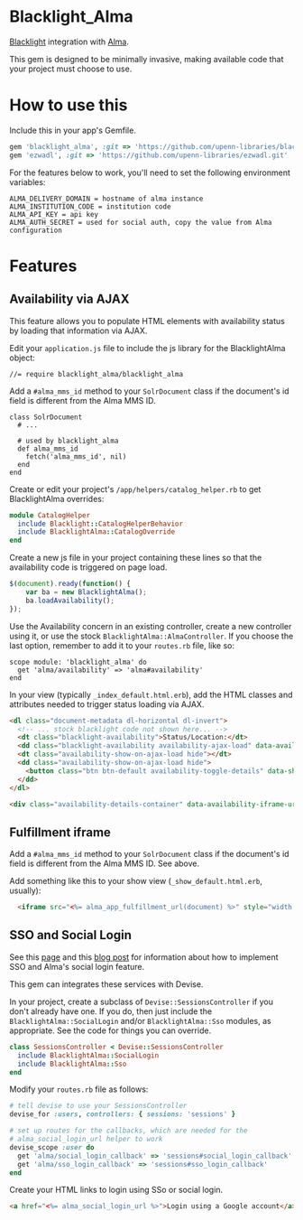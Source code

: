 
# Blacklight_Alma

[Blacklight](https://github.com/projectblacklight/blacklight) integration with [Alma](https://developers.exlibrisgroup.com/alma).

This gem is designed to be minimally invasive, making available code
that your project must choose to use.

# How to use this

Include this in your app's Gemfile.

```ruby
gem 'blacklight_alma', :git => 'https://github.com/upenn-libraries/blacklight_alma.git'
gem 'ezwadl', :git => 'https://github.com/upenn-libraries/ezwadl.git'
```

For the features below to work, you'll need to set the following
environment variables:

```
ALMA_DELIVERY_DOMAIN = hostname of alma instance
ALMA_INSTITUTION_CODE = institution code
ALMA_API_KEY = api key
ALMA_AUTH_SECRET = used for social auth, copy the value from Alma configuration
```

# Features

## Availability via AJAX

This feature allows you to populate HTML elements with availability
status by loading that information via AJAX.

Edit your `application.js` file to include the js library for the
BlacklightAlma object:

```
//= require blacklight_alma/blacklight_alma
```

Add a `#alma_mms_id` method to your `SolrDocument` class if the
document's id field is different from the Alma MMS ID.

```
class SolrDocument
  # ...
  
  # used by blacklight_alma
  def alma_mms_id
    fetch('alma_mms_id', nil)
  end
end
```

Create or edit your project's `/app/helpers/catalog_helper.rb` to get BlacklightAlma 
overrides:

```ruby
module CatalogHelper
  include Blacklight::CatalogHelperBehavior
  include BlacklightAlma::CatalogOverride
end
```

Create a new js file in your project containing these lines so that
the availability code is triggered on page load.

```javascript
$(document).ready(function() {
    var ba = new BlacklightAlma();
    ba.loadAvailability();
});
```

Use the Availability concern in an existing controller, create a new
controller using it, or use the stock
`BlacklightAlma::AlmaController`. If you choose the last option,
remember to add it to your `routes.rb` file, like so:

```
scope module: 'blacklight_alma' do
  get 'alma/availability' => 'alma#availability'
end
```

In your view (typically `_index_default.html.erb`), add the HTML
classes and attributes needed to trigger status loading via AJAX.

```html
<dl class="document-metadata dl-horizontal dl-invert">
  <!-- ... stock blacklight code not shown here... --> 
  <dt class="blacklight-availability">Status/Location:</dt>
  <dd class="blacklight-availability availability-ajax-load" data-availability-id="<%= document.alma_mms_id %>">Loading...</dd>
  <dt class="availability-show-on-ajax-load hide"></dt>
  <dd class="availability-show-on-ajax-load hide">
    <button class="btn btn-default availability-toggle-details" data-show-text="Show Availability Details" data-hide-text="Hide Availability Details">Show Availability Details</button>
  </dd>
</dl>

<div class="availability-details-container" data-availability-iframe-url="<%= alma_app_fulfillment_url(document) %>"></div>
```

## Fulfillment iframe

Add a `#alma_mms_id` method to your `SolrDocument` class if the
document's id field is different from the Alma MMS ID. See above.

Add something like this to your show view (`_show_default.html.erb`, usually):

```html
  <iframe src="<%= alma_app_fulfillment_url(document) %>" style="width: 100%"></iframe>
```

## SSO and Social Login

See this [page](https://developers.exlibrisgroup.com/alma/integrations/discovery/fulfillment_services)
and this [blog post](https://developers.exlibrisgroup.com/blog/Leveraging-Social-Login-with-Alma) 
for information about how to implement SSO and Alma's social login feature.

This gem can integrates these services with Devise.

In your project, create a subclass of `Devise::SessionsController` if you don't already have one. If you do,
then just include the `BlacklightAlma::SocialLogin` and/or `BlacklightAlma::Sso` modules, as appropriate.
See the code for things you can override.

```ruby
class SessionsController < Devise::SessionsController
  include BlacklightAlma::SocialLogin
  include BlacklightAlma::Sso
end
```

Modify your `routes.rb` file as follows:

```ruby
# tell devise to use your SessionsController
devise_for :users, controllers: { sessions: 'sessions' }

# set up routes for the callbacks, which are needed for the
# alma_social_login_url helper to work
devise_scope :user do
  get 'alma/social_login_callback' => 'sessions#social_login_callback'
  get 'alma/sso_login_callback' => 'sessions#sso_login_callback'
end
```

Create your HTML links to login using SSo or social login.

```html
<a href="<%= alma_social_login_url %>">Login using a Google account</a>
```

